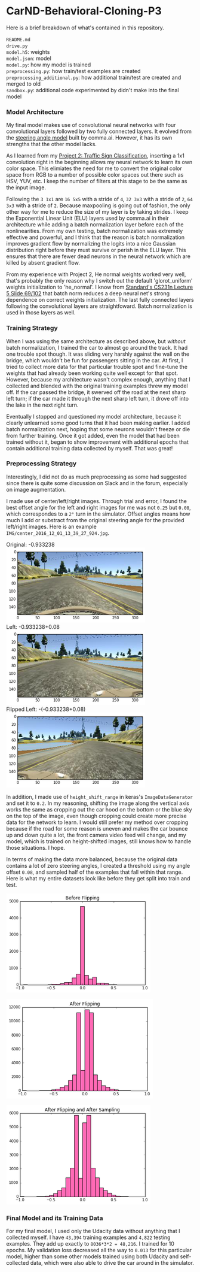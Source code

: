 # CarND-Behavioral-Cloning-P3

Here is a brief breakdown of what's contained in this repository. 

`README.md`  
`drive.py`  
`model.h5`: weights	 
`model.json`: model  
`model.py`: how my model is trained	 
`preprocessing.py`: how train/test examples are created  
`preprocessing_additional.py`: how additional train/test are created and merged to old  
`sandbox.py`: additional code experimented by didn't make into the final model  

### Model Architecture  

My final model makes use of convolutional neural networks with four convolutional layers followed by two fully connected layers. It evolved from the [steering angle model](https://github.com/commaai/research/blob/master/train_steering_model.py) built by comma.ai. However, it has its own strengths that the other model lacks.  

As I learned from my [Project 2: Traffic Sign Classification](https://github.com/anguillanneuf/CarND-Traffic-Sign-Classifier-Project), inserting a 1x1 convolution right in the beginning allows my neural network to learn its own color space. This elimiates the need for me to convert the original color space from RGB to a number of possible color spaces out there such as HSV, YUV, etc. I keep the number of filters at this stage to be the same as the input image.  

Following the `3 1x1` are `16 5x5` with a stride of `4`, `32 3x3` with a stride of `2`, `64 3x3` with a stride of `2`. Because maxpooling is going out of fashion, the only other way for me to reduce the size of my layer is by taking strides. I keep the Exponential Linear Unit (ELU) layers used by comma.ai in their architecture while adding a batch normalization layer before each of the nonlinearities. From my own testing, batch normalization was extremely effective and powerful, and I think that the reason is batch normalization improves gradient flow by normalizing the logits into a nice Gaussian distribution right before they must survive or perish in the ELU layer. This ensures that there are fewer dead neurons in the neural network which are killed by absent gradient flow.  

From my experience with Project 2, He normal weights worked very well, that's probably the only reason why I switch out the default 'glorot_uniform' weights initialization to 'he_normal'. I know from [Standard's CS231n Lecture 5 Slide 69/102](http://cs231n.stanford.edu/slides/winter1516_lecture5.pdf) that batch norm reduces a deep neural net's strong dependence on correct weights initialization. The last fully connected layers following the convolutional layers are straightfoward. Batch normalization is used in those layers as well.  

### Training Strategy  

When I was using the same architecture as described above, but *without* batch normalization, I trained the car to almost go around the track. It had one trouble spot though. It was sliding very harshly against the wall on the bridge, which wouldn't be fun for passengers sitting in the car. At first, I tried to collect more data for that particular trouble spot and fine-tune the weights that had already been working quite well except for that spot. However, because my architecture wasn't complex enough, anything that I collected and blended with the original training examples threw my model off. If the car passed the bridge, it swerved off the road at the next sharp left turn; if the car made it through the next sharp left turn, it drove off into the lake in the next right turn. 

Eventually I stopped and questioned my model architecture, because it clearly unlearned some good turns that it had been making earlier. I added batch normalization next, hoping that some neurons wouldn't freeze or die from further training. Once it got added, even the model that had been trained without it, began to show improvement with additional epochs that contain additional training data collected by myself. That was great!

### Preprocessing Strategy

Interestingly, I did not do as much preprocessing as some had suggested since there is quite some discussion on Slack and in the forum, especially on image augmentation. 

I made use of center/left/right images. Through trial and error, I found the best offset angle for the left and right images for me was not `0.25` but `0.08`, which correspondes to a `2°` turn in the simulator. Offset angles means how much I add or substract from the original steering angle for the provided left/right images. Here is an example `IMG/center_2016_12_01_13_39_27_924.jpg`. 

Original: -0.933238  
![original](./plots/center.png)  
Left: -0.933238+0.08  
![left](./plots/left.png)  
Flipped Left: -(-0.933238+0.08)  
![left flipped](./plots/left_flipped.png)

In addition, I made use of `height_shift_range` in keras's `ImageDataGenerator` and set it to `0.2`. In my reasoning, shifting the image along the vertical axis works the same as cropping out the car hood on the bottom or the blue sky on the top of the image, even though cropping could create more precise data for the network to learn. I would still prefer my method over cropping because if the road for some reason is uneven and makes the car bounce up and down quite a lot, the front camera video feed will change, and my model, which is trained on height-shifted images, still knows how to handle those situations. I hope. 

In terms of making the data more balanced, because the original data contains a lot of zero steering angles, I created a threshold using my angle offset `0.08`, and sampled half of the examples that fall within that range. Here is what my entire datasets look like before they get split into train and test. 

![Before Flipping](./plots/original.png)  

![After Flipping](./plots/flipped.png)  

![After Flipping and After Sampling](./plots/sampled.png)

### Final Model and its Training Data

For my final model, I used only the Udacity data without anything that I collected myself. I have `43,394` training examples and `4,822` testing examples. They add up exactly to `8036*3*2 = 48,216`. I trained for 10 epochs. My validation loss decreased all the way to `0.013` for this particular model, higher than some other models trained using both Udacity and self-collected data, which were also able to drive the car around in the simulator.   
